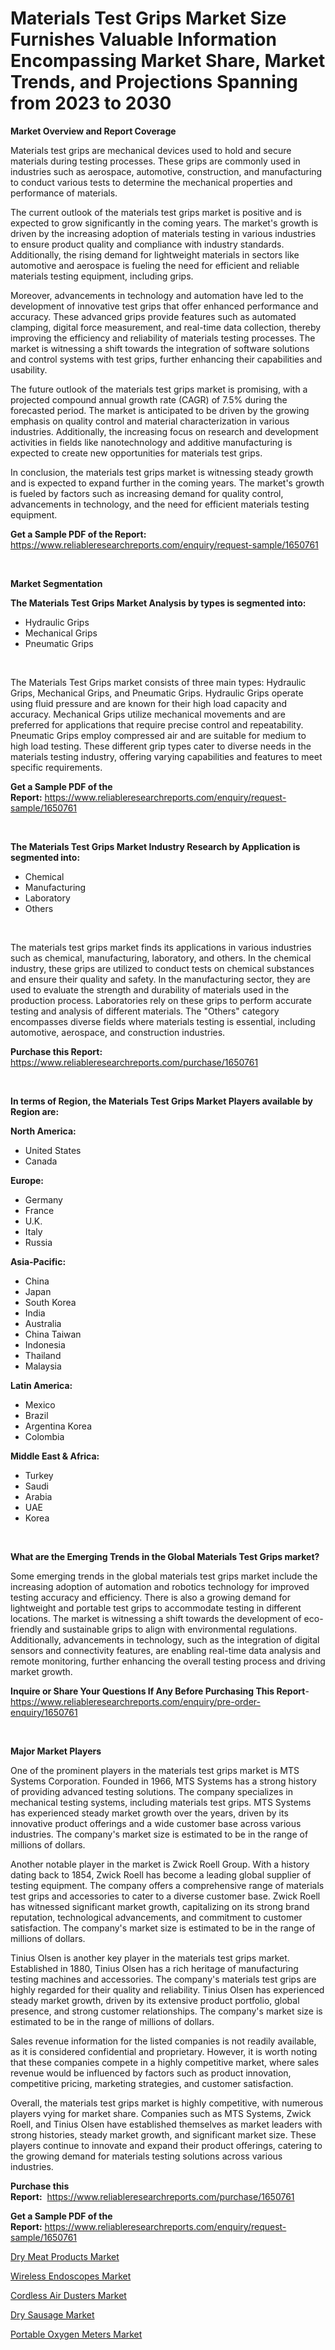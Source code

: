 <p><h1>Materials Test Grips Market Size Furnishes Valuable Information Encompassing Market Share, Market Trends, and Projections Spanning from 2023 to 2030</h1></p><p><strong>Market Overview and Report Coverage</strong></p>
<p><p>Materials test grips are mechanical devices used to hold and secure materials during testing processes. These grips are commonly used in industries such as aerospace, automotive, construction, and manufacturing to conduct various tests to determine the mechanical properties and performance of materials.</p><p>The current outlook of the materials test grips market is positive and is expected to grow significantly in the coming years. The market's growth is driven by the increasing adoption of materials testing in various industries to ensure product quality and compliance with industry standards. Additionally, the rising demand for lightweight materials in sectors like automotive and aerospace is fueling the need for efficient and reliable materials testing equipment, including grips.</p><p>Moreover, advancements in technology and automation have led to the development of innovative test grips that offer enhanced performance and accuracy. These advanced grips provide features such as automated clamping, digital force measurement, and real-time data collection, thereby improving the efficiency and reliability of materials testing processes. The market is witnessing a shift towards the integration of software solutions and control systems with test grips, further enhancing their capabilities and usability.</p><p>The future outlook of the materials test grips market is promising, with a projected compound annual growth rate (CAGR) of 7.5% during the forecasted period. The market is anticipated to be driven by the growing emphasis on quality control and material characterization in various industries. Additionally, the increasing focus on research and development activities in fields like nanotechnology and additive manufacturing is expected to create new opportunities for materials test grips.</p><p>In conclusion, the materials test grips market is witnessing steady growth and is expected to expand further in the coming years. The market's growth is fueled by factors such as increasing demand for quality control, advancements in technology, and the need for efficient materials testing equipment.</p></p>
<p><strong>Get a Sample PDF of the Report:</strong> <a href="https://www.reliableresearchreports.com/enquiry/request-sample/1650761">https://www.reliableresearchreports.com/enquiry/request-sample/1650761</a></p>
<p>&nbsp;</p>
<p><strong>Market Segmentation</strong></p>
<p><strong>The Materials Test Grips Market Analysis by types is segmented into:</strong></p>
<p><ul><li>Hydraulic Grips</li><li>Mechanical Grips</li><li>Pneumatic Grips</li></ul></p>
<p>&nbsp;</p>
<p><p>The Materials Test Grips market consists of three main types: Hydraulic Grips, Mechanical Grips, and Pneumatic Grips. Hydraulic Grips operate using fluid pressure and are known for their high load capacity and accuracy. Mechanical Grips utilize mechanical movements and are preferred for applications that require precise control and repeatability. Pneumatic Grips employ compressed air and are suitable for medium to high load testing. These different grip types cater to diverse needs in the materials testing industry, offering varying capabilities and features to meet specific requirements.</p></p>
<p><strong>Get a Sample PDF of the Report:</strong>&nbsp;<a href="https://www.reliableresearchreports.com/enquiry/request-sample/1650761">https://www.reliableresearchreports.com/enquiry/request-sample/1650761</a></p>
<p>&nbsp;</p>
<p><strong>The Materials Test Grips Market Industry Research by Application is segmented into:</strong></p>
<p><ul><li>Chemical</li><li>Manufacturing</li><li>Laboratory</li><li>Others</li></ul></p>
<p>&nbsp;</p>
<p><p>The materials test grips market finds its applications in various industries such as chemical, manufacturing, laboratory, and others. In the chemical industry, these grips are utilized to conduct tests on chemical substances and ensure their quality and safety. In the manufacturing sector, they are used to evaluate the strength and durability of materials used in the production process. Laboratories rely on these grips to perform accurate testing and analysis of different materials. The "Others" category encompasses diverse fields where materials testing is essential, including automotive, aerospace, and construction industries.</p></p>
<p><strong>Purchase this Report:</strong>&nbsp; <a href="https://www.reliableresearchreports.com/purchase/1650761">https://www.reliableresearchreports.com/purchase/1650761</a></p>
<p>&nbsp;</p>
<p><strong>In terms of Region, the Materials Test Grips Market Players available by Region are:</strong></p>
<p>
    <p> <strong> North America: </strong>
        <ul>
            <li>United States</li>
            <li>Canada</li>
        </ul>
        </p> 
    <p> <strong> Europe: </strong>
        <ul>
            <li>Germany</li>
            <li>France</li>
            <li>U.K.</li>
            <li>Italy</li>
            <li>Russia</li>
        </ul>
        </p> 
    <p> <strong> Asia-Pacific: </strong>
        <ul>
            <li>China</li>
            <li>Japan</li>
            <li>South Korea</li>
            <li>India</li>
            <li>Australia</li>
            <li>China Taiwan</li>
            <li>Indonesia</li>
            <li>Thailand</li>
            <li>Malaysia</li>
        </ul>
        </p> 
    <p> <strong> Latin America: </strong>
        <ul>
            <li>Mexico</li>
            <li>Brazil</li>
            <li>Argentina Korea</li>
            <li>Colombia</li>
        </ul>
        </p> 
    <p> <strong> Middle East & Africa: </strong>
        <ul>
            <li>Turkey</li>
            <li>Saudi</li>
            <li>Arabia</li>
            <li>UAE</li>
            <li>Korea</li>
        </ul>
    </p>
    </p>
<p>&nbsp;</p>
<p><strong>What are the Emerging Trends in the Global Materials Test Grips market?</strong></p>
<p><p>Some emerging trends in the global materials test grips market include the increasing adoption of automation and robotics technology for improved testing accuracy and efficiency. There is also a growing demand for lightweight and portable test grips to accommodate testing in different locations. The market is witnessing a shift towards the development of eco-friendly and sustainable grips to align with environmental regulations. Additionally, advancements in technology, such as the integration of digital sensors and connectivity features, are enabling real-time data analysis and remote monitoring, further enhancing the overall testing process and driving market growth.</p></p>
<p><strong>Inquire or Share Your Questions If Any Before Purchasing This Report</strong>- <a href="https://www.reliableresearchreports.com/enquiry/pre-order-enquiry/1650761">https://www.reliableresearchreports.com/enquiry/pre-order-enquiry/1650761</a></p>
<p>&nbsp;</p>
<p><strong>Major Market Players</strong></p>
<p><p>One of the prominent players in the materials test grips market is MTS Systems Corporation. Founded in 1966, MTS Systems has a strong history of providing advanced testing solutions. The company specializes in mechanical testing systems, including materials test grips. MTS Systems has experienced steady market growth over the years, driven by its innovative product offerings and a wide customer base across various industries. The company's market size is estimated to be in the range of millions of dollars.</p><p>Another notable player in the market is Zwick Roell Group. With a history dating back to 1854, Zwick Roell has become a leading global supplier of testing equipment. The company offers a comprehensive range of materials test grips and accessories to cater to a diverse customer base. Zwick Roell has witnessed significant market growth, capitalizing on its strong brand reputation, technological advancements, and commitment to customer satisfaction. The company's market size is estimated to be in the range of millions of dollars.</p><p>Tinius Olsen is another key player in the materials test grips market. Established in 1880, Tinius Olsen has a rich heritage of manufacturing testing machines and accessories. The company's materials test grips are highly regarded for their quality and reliability. Tinius Olsen has experienced steady market growth, driven by its extensive product portfolio, global presence, and strong customer relationships. The company's market size is estimated to be in the range of millions of dollars.</p><p>Sales revenue information for the listed companies is not readily available, as it is considered confidential and proprietary. However, it is worth noting that these companies compete in a highly competitive market, where sales revenue would be influenced by factors such as product innovation, competitive pricing, marketing strategies, and customer satisfaction.</p><p>Overall, the materials test grips market is highly competitive, with numerous players vying for market share. Companies such as MTS Systems, Zwick Roell, and Tinius Olsen have established themselves as market leaders with strong histories, steady market growth, and significant market size. These players continue to innovate and expand their product offerings, catering to the growing demand for materials testing solutions across various industries.</p></p>
<p><strong>Purchase this Report:</strong>&nbsp;&nbsp;<a href="https://www.reliableresearchreports.com/purchase/1650761">https://www.reliableresearchreports.com/purchase/1650761</a></p>
<p></p>
<p><strong>Get a Sample PDF of the Report:</strong>&nbsp;<a href="https://www.reliableresearchreports.com/enquiry/request-sample/1650761">https://www.reliableresearchreports.com/enquiry/request-sample/1650761</a></p>
<p><p><a href="https://medium.com/@wall.see.write/dry-meat-products-market-size-growth-forecast-2023-2030-2548f454bbd2">Dry Meat Products Market</a></p><p><a href="https://www.linkedin.com/pulse/decoding-wireless-endoscopes-market-deep-dive-latest-trends-segmentation-cffec/">Wireless Endoscopes Market</a></p><p><a href="https://www.linkedin.com/pulse/cordless-air-dusters-market-size-2023-2030-global-industrial-jwqoc/">Cordless Air Dusters Market</a></p><p><a href="https://medium.com/@pair.holy.proof/dry-sausage-market-size-growth-forecast-2023-2030-24388e90cbcc">Dry Sausage Market</a></p><p><a href="https://www.linkedin.com/pulse/decoding-portable-oxygen-meters-market-deep-dive-latest-jpmbc/">Portable Oxygen Meters Market</a></p></p>